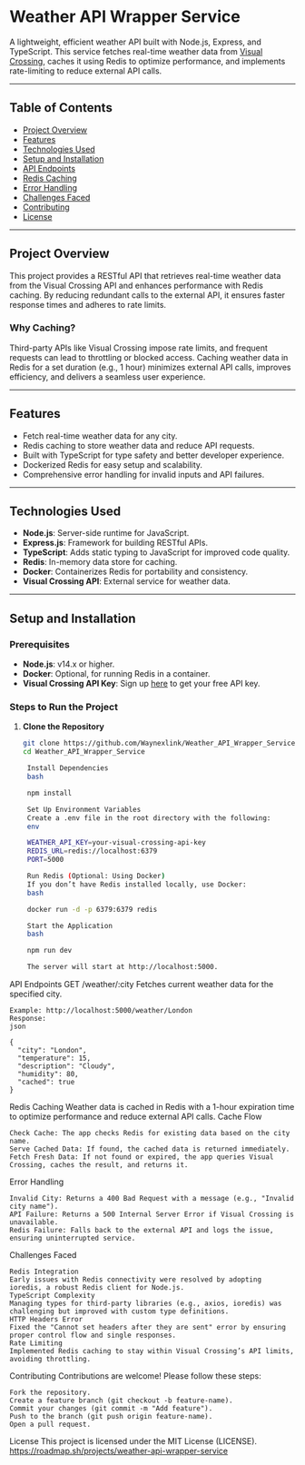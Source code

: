 # Weather API Wrapper Service

A lightweight, efficient weather API built with Node.js, Express, and TypeScript. This service fetches real-time weather data from [Visual Crossing](https://www.visualcrossing.com/), caches it using Redis to optimize performance, and implements rate-limiting to reduce external API calls.

---

## Table of Contents

- [Project Overview](#project-overview)
- [Features](#features)
- [Technologies Used](#technologies-used)
- [Setup and Installation](#setup-and-installation)
- [API Endpoints](#api-endpoints)
- [Redis Caching](#redis-caching)
- [Error Handling](#error-handling)
- [Challenges Faced](#challenges-faced)
- [Contributing](#contributing)
- [License](#license)

---

## Project Overview

This project provides a RESTful API that retrieves real-time weather data from the Visual Crossing API and enhances performance with Redis caching. By reducing redundant calls to the external API, it ensures faster response times and adheres to rate limits.

### Why Caching?

Third-party APIs like Visual Crossing impose rate limits, and frequent requests can lead to throttling or blocked access. Caching weather data in Redis for a set duration (e.g., 1 hour) minimizes external API calls, improves efficiency, and delivers a seamless user experience.

---

## Features

- Fetch real-time weather data for any city.
- Redis caching to store weather data and reduce API requests.
- Built with TypeScript for type safety and better developer experience.
- Dockerized Redis for easy setup and scalability.
- Comprehensive error handling for invalid inputs and API failures.

---

## Technologies Used

- **Node.js**: Server-side runtime for JavaScript.
- **Express.js**: Framework for building RESTful APIs.
- **TypeScript**: Adds static typing to JavaScript for improved code quality.
- **Redis**: In-memory data store for caching.
- **Docker**: Containerizes Redis for portability and consistency.
- **Visual Crossing API**: External service for weather data.

---

## Setup and Installation

### Prerequisites

- **Node.js**: v14.x or higher.
- **Docker**: Optional, for running Redis in a container.
- **Visual Crossing API Key**: Sign up [here](https://www.visualcrossing.com/) to get your free API key.

### Steps to Run the Project

1. **Clone the Repository**

   ```bash
   git clone https://github.com/Waynexlink/Weather_API_Wrapper_Service
   cd Weather_API_Wrapper_Service

    Install Dependencies
    bash

    npm install

    Set Up Environment Variables
    Create a .env file in the root directory with the following:
    env

    WEATHER_API_KEY=your-visual-crossing-api-key
    REDIS_URL=redis://localhost:6379
    PORT=5000

    Run Redis (Optional: Using Docker)
    If you don’t have Redis installed locally, use Docker:
    bash

    docker run -d -p 6379:6379 redis

    Start the Application
    bash

    npm run dev

    The server will start at http://localhost:5000.
   ```

API Endpoints
GET /weather/:city
Fetches current weather data for the specified city.

    Example: http://localhost:5000/weather/London
    Response:
    json

    {
      "city": "London",
      "temperature": 15,
      "description": "Cloudy",
      "humidity": 80,
      "cached": true
    }

Redis Caching
Weather data is cached in Redis with a 1-hour expiration time to optimize performance and reduce external API calls.
Cache Flow

    Check Cache: The app checks Redis for existing data based on the city name.
    Serve Cached Data: If found, the cached data is returned immediately.
    Fetch Fresh Data: If not found or expired, the app queries Visual Crossing, caches the result, and returns it.

Error Handling

    Invalid City: Returns a 400 Bad Request with a message (e.g., "Invalid city name").
    API Failure: Returns a 500 Internal Server Error if Visual Crossing is unavailable.
    Redis Failure: Falls back to the external API and logs the issue, ensuring uninterrupted service.

Challenges Faced

    Redis Integration
    Early issues with Redis connectivity were resolved by adopting ioredis, a robust Redis client for Node.js.
    TypeScript Complexity
    Managing types for third-party libraries (e.g., axios, ioredis) was challenging but improved with custom type definitions.
    HTTP Headers Error
    Fixed the "Cannot set headers after they are sent" error by ensuring proper control flow and single responses.
    Rate Limiting
    Implemented Redis caching to stay within Visual Crossing’s API limits, avoiding throttling.

Contributing
Contributions are welcome! Please follow these steps:

    Fork the repository.
    Create a feature branch (git checkout -b feature-name).
    Commit your changes (git commit -m "Add feature").
    Push to the branch (git push origin feature-name).
    Open a pull request.

License
This project is licensed under the MIT License (LICENSE).
https://roadmap.sh/projects/weather-api-wrapper-service
